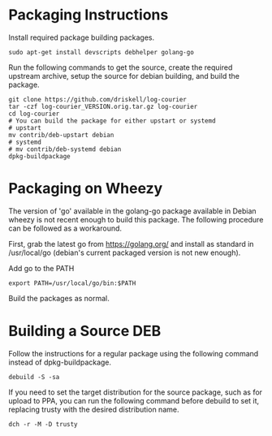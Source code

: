 Packaging Instructions
======================

Install required package building packages.

    sudo apt-get install devscripts debhelper golang-go

Run the following commands to get the source, create the required upstream
archive, setup the source for debian building, and build the package.

    git clone https://github.com/driskell/log-courier
    tar -czf log-courier_VERSION.orig.tar.gz log-courier
    cd log-courier
    # You can build the package for either upstart or systemd
    # upstart
    mv contrib/deb-upstart debian
    # systemd
    # mv contrib/deb-systemd debian
    dpkg-buildpackage

Packaging on Wheezy
===================

The version of 'go' available in the golang-go package available in Debian
wheezy is not recent enough to build this package. The following procedure
can be followed as a workaround.

First, grab the latest go from https://golang.org/ and install as standard in
/usr/local/go (debian's current packaged version is not new enough).

Add go to the PATH

    export PATH=/usr/local/go/bin:$PATH

Build the packages as normal.

Building a Source DEB
=====================

Follow the instructions for a regular package using the following command
instead of dpkg-buildpackage.

    debuild -S -sa

If you need to set the target distribution for the source package, such as for
upload to PPA, you can run the following command before debuild to set it,
replacing trusty with the desired distribution name.

    dch -r -M -D trusty
